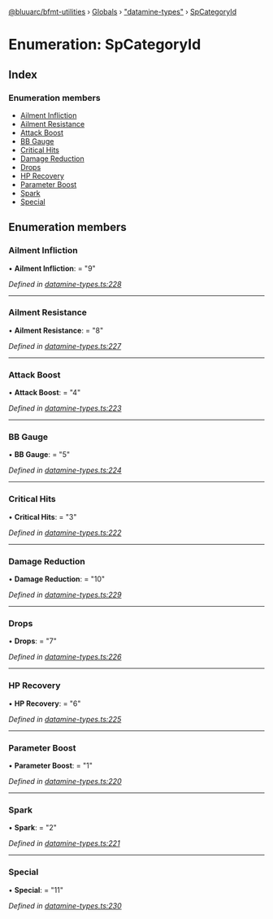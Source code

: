 [@bluuarc/bfmt-utilities](../README.md) › [Globals](../globals.md) › ["datamine-types"](../modules/_datamine_types_.md) › [SpCategoryId](_datamine_types_.spcategoryid.md)

# Enumeration: SpCategoryId

## Index

### Enumeration members

* [Ailment Infliction](_datamine_types_.spcategoryid.md#ailment-infliction)
* [Ailment Resistance](_datamine_types_.spcategoryid.md#ailment-resistance)
* [Attack Boost](_datamine_types_.spcategoryid.md#attack-boost)
* [BB Gauge](_datamine_types_.spcategoryid.md#bb-gauge)
* [Critical Hits](_datamine_types_.spcategoryid.md#critical-hits)
* [Damage Reduction](_datamine_types_.spcategoryid.md#damage-reduction)
* [Drops](_datamine_types_.spcategoryid.md#drops)
* [HP Recovery](_datamine_types_.spcategoryid.md#hp-recovery)
* [Parameter Boost](_datamine_types_.spcategoryid.md#parameter-boost)
* [Spark](_datamine_types_.spcategoryid.md#spark)
* [Special](_datamine_types_.spcategoryid.md#special)

## Enumeration members

###  Ailment Infliction

• **Ailment Infliction**: = "9"

*Defined in [datamine-types.ts:228](https://github.com/BluuArc/bfmt-utilities/blob/8be7d96/src/datamine-types.ts#L228)*

___

###  Ailment Resistance

• **Ailment Resistance**: = "8"

*Defined in [datamine-types.ts:227](https://github.com/BluuArc/bfmt-utilities/blob/8be7d96/src/datamine-types.ts#L227)*

___

###  Attack Boost

• **Attack Boost**: = "4"

*Defined in [datamine-types.ts:223](https://github.com/BluuArc/bfmt-utilities/blob/8be7d96/src/datamine-types.ts#L223)*

___

###  BB Gauge

• **BB Gauge**: = "5"

*Defined in [datamine-types.ts:224](https://github.com/BluuArc/bfmt-utilities/blob/8be7d96/src/datamine-types.ts#L224)*

___

###  Critical Hits

• **Critical Hits**: = "3"

*Defined in [datamine-types.ts:222](https://github.com/BluuArc/bfmt-utilities/blob/8be7d96/src/datamine-types.ts#L222)*

___

###  Damage Reduction

• **Damage Reduction**: = "10"

*Defined in [datamine-types.ts:229](https://github.com/BluuArc/bfmt-utilities/blob/8be7d96/src/datamine-types.ts#L229)*

___

###  Drops

• **Drops**: = "7"

*Defined in [datamine-types.ts:226](https://github.com/BluuArc/bfmt-utilities/blob/8be7d96/src/datamine-types.ts#L226)*

___

###  HP Recovery

• **HP Recovery**: = "6"

*Defined in [datamine-types.ts:225](https://github.com/BluuArc/bfmt-utilities/blob/8be7d96/src/datamine-types.ts#L225)*

___

###  Parameter Boost

• **Parameter Boost**: = "1"

*Defined in [datamine-types.ts:220](https://github.com/BluuArc/bfmt-utilities/blob/8be7d96/src/datamine-types.ts#L220)*

___

###  Spark

• **Spark**: = "2"

*Defined in [datamine-types.ts:221](https://github.com/BluuArc/bfmt-utilities/blob/8be7d96/src/datamine-types.ts#L221)*

___

###  Special

• **Special**: = "11"

*Defined in [datamine-types.ts:230](https://github.com/BluuArc/bfmt-utilities/blob/8be7d96/src/datamine-types.ts#L230)*
